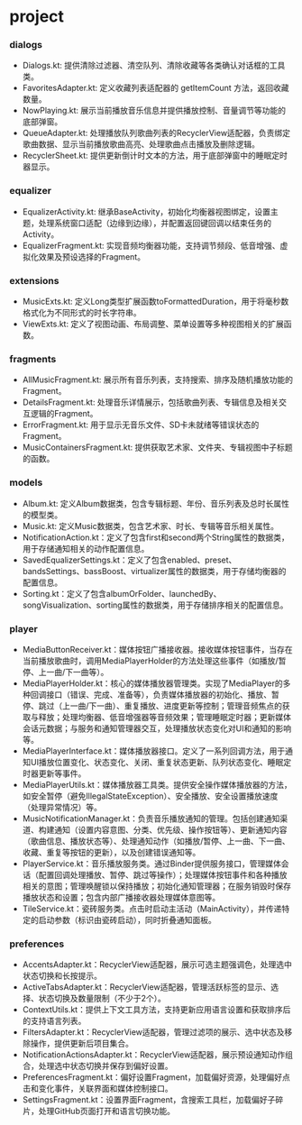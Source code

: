 # project

### dialogs
- Dialogs.kt: 提供清除过滤器、清空队列、清除收藏等各类确认对话框的工具类。
- FavoritesAdapter.kt: 定义收藏列表适配器的 getItemCount 方法，返回收藏数量。
- NowPlaying.kt: 展示当前播放音乐信息并提供播放控制、音量调节等功能的底部弹窗。
- QueueAdapter.kt: 处理播放队列歌曲列表的RecyclerView适配器，负责绑定歌曲数据、显示当前播放歌曲高亮、处理歌曲点击播放及删除逻辑。
- RecyclerSheet.kt: 提供更新倒计时文本的方法，用于底部弹窗中的睡眠定时器显示。

### equalizer
- EqualizerActivity.kt: 继承BaseActivity，初始化均衡器视图绑定，设置主题，处理系统窗口适配（边缘到边缘），并配置返回键回调以结束任务的Activity。
- EqualizerFragment.kt: 实现音频均衡器功能，支持调节频段、低音增强、虚拟化效果及预设选择的Fragment。

### extensions
- MusicExts.kt: 定义Long类型扩展函数toFormattedDuration，用于将毫秒数格式化为不同形式的时长字符串。
- ViewExts.kt: 定义了视图动画、布局调整、菜单设置等多种视图相关的扩展函数。

### fragments
- AllMusicFragment.kt: 展示所有音乐列表，支持搜索、排序及随机播放功能的Fragment。
- DetailsFragment.kt: 处理音乐详情展示，包括歌曲列表、专辑信息及相关交互逻辑的Fragment。
- ErrorFragment.kt: 用于显示无音乐文件、SD卡未就绪等错误状态的Fragment。
- MusicContainersFragment.kt: 提供获取艺术家、文件夹、专辑视图中子标题的函数。

### models
- Album.kt: 定义Album数据类，包含专辑标题、年份、音乐列表及总时长属性的模型类。
- Music.kt: 定义Music数据类，包含艺术家、时长、专辑等音乐相关属性。
- NotificationAction.kt：定义了包含first和second两个String属性的数据类，用于存储通知相关的动作配置信息。
- SavedEqualizerSettings.kt：定义了包含enabled、preset、bandsSettings、bassBoost、virtualizer属性的数据类，用于存储均衡器的配置信息。
- Sorting.kt：定义了包含albumOrFolder、launchedBy、songVisualization、sorting属性的数据类，用于存储排序相关的配置信息。

### player
- MediaButtonReceiver.kt：媒体按钮广播接收器。接收媒体按钮事件，当存在当前播放歌曲时，调用MediaPlayerHolder的方法处理这些事件（如播放/暂停、上一曲/下一曲等）。
- MediaPlayerHolder.kt：核心的媒体播放器管理类。实现了MediaPlayer的多种回调接口（错误、完成、准备等），负责媒体播放器的初始化、播放、暂停、跳过（上一曲/下一曲）、重复播放、进度更新等控制；管理音频焦点的获取与释放；处理均衡器、低音增强器等音频效果；管理睡眠定时器；更新媒体会话元数据；与服务和通知管理器交互，处理播放状态变化对UI和通知的影响等。
- MediaPlayerInterface.kt：媒体播放器接口。定义了一系列回调方法，用于通知UI播放位置变化、状态变化、关闭、重复状态更新、队列状态变化、睡眠定时器更新等事件。
- MediaPlayerUtils.kt：媒体播放器工具类。提供安全操作媒体播放器的方法，如安全暂停（避免IllegalStateException）、安全播放、安全设置播放速度（处理异常情况）等。
- MusicNotificationManager.kt：负责音乐播放通知的管理。包括创建通知渠道、构建通知（设置内容意图、分类、优先级、操作按钮等）、更新通知内容（歌曲信息、播放状态等）、处理通知动作（如播放/暂停、上一曲、下一曲、收藏、重复等按钮的更新），以及创建错误通知等。
- PlayerService.kt：音乐播放服务类。通过Binder提供服务接口，管理媒体会话（配置回调处理播放、暂停、跳过等操作）；处理媒体按钮事件和各种播放相关的意图；管理唤醒锁以保持播放；初始化通知管理器；在服务销毁时保存播放状态和设置；包含内部广播接收器处理媒体意图等。
- TileService.kt：瓷砖服务类。点击时启动主活动（MainActivity），并传递特定的启动参数（标识由瓷砖启动），同时折叠通知面板。

### preferences
- AccentsAdapter.kt：RecyclerView适配器，展示可选主题强调色，处理选中状态切换和长按提示。
- ActiveTabsAdapter.kt：RecyclerView适配器，管理活跃标签的显示、选择、状态切换及数量限制（不少于2个）。
- ContextUtils.kt：提供上下文工具方法，支持更新应用语言设置和获取排序后的支持语言列表。
- FiltersAdapter.kt：RecyclerView适配器，管理过滤项的展示、选中状态及移除操作，提供更新后项目集合。
- NotificationActionsAdapter.kt：RecyclerView适配器，展示预设通知动作组合，处理选中状态切换并保存到偏好设置。
- PreferencesFragment.kt：偏好设置Fragment，加载偏好资源，处理偏好点击和变化事件，关联界面和媒体控制接口。
- SettingsFragment.kt：设置界面Fragment，含搜索工具栏，加载偏好子碎片，处理GitHub页面打开和语言切换功能。
